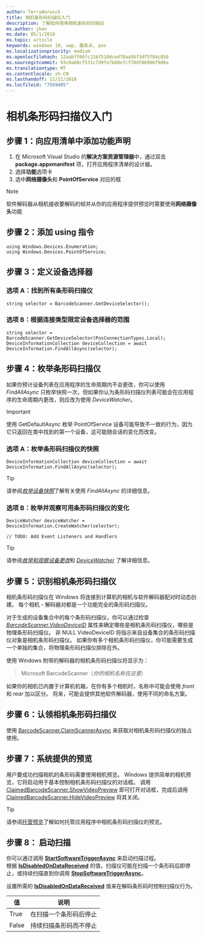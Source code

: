 ```yaml
---
author: TerryWarwick
title: 相机条形码扫描仪入门
description: 了解如何使用相机条形码扫描仪
ms.author: jken
ms.date: 05/1/2018
ms.topic: article
keywords: windows 10, uwp, 服务点, pos
ms.localizationpriority: medium
ms.openlocfilehash: 12aabff66fc116f510dced78aa56f3df5f84c850
ms.sourcegitcommit: 93c0a60cf531c7d9fe7b00e7cf78df86906f9d6e
ms.translationtype: MT
ms.contentlocale: zh-CN
ms.lasthandoff: 11/21/2018
ms.locfileid: "7569405"
---
```

# <a name="getting-started-with-a-camera-barcode-scanner"></a>相机条形码扫描仪入门
## <a name="step-1-add-capability-declarations-to-your-app-manifest"></a>步骤 1：向应用清单中添加功能声明
1. 在 Microsoft Visual Studio 的**解决方案资源管理器**中，通过双击 **package.appxmanifest** 项，打开应用程序清单的设计器。
2. 选择**功能**选项卡
3. 选中**网络摄像头**和 **PointOfService** 对应的框 

>[!NOTE] 
> 软件解码器从相机接收要解码的帧并从你的应用程序提供预览时需要使用**网络摄像头**功能

## <a name="step-2-add-using-directives"></a>步骤 2：添加 using 指令

```Csharp
using Windows.Devices.Enumeration;
using Windows.Devices.PointOfService;
```
## <a name="step-3-define-your-device-selector"></a>步骤 3：定义设备选择器

### **<a name="option-a-find-all-barcode-scanners"></a>选项 A：找到所有条形码扫描仪**

```Csharp
string selector = BarcodeScanner.GetDeviceSelector();       
```

### **<a name="option-b-scoping-device-selector-to-connection-type"></a>选项 B：根据连接类型限定设备选择器的范围**

```Csharp
string selector = BarcodeScanner.GetDeviceSelector(PosConnectionTypes.Local);
DeviceInformationCollection deviceCollection = await DeviceInformation.FindAllAsync(selector);
```

## <a name="step-4-enumerate-barcode-scanners"></a>步骤 4：枚举条形码扫描仪
如果你预计设备列表在应用程序的生命周期内不会更改，你可以使用 *FindAllAsync* 只枚举快照一次，但如果你认为条形码扫描仪列表可能会在应用程序的生命周期内更改，则应改为使用 *DeviceWatcher*。  

> [!Important] 
> 使用 GetDefaultAsync 枚举 PointOfService 设备可能导致不一致的行为，因为它只返回在类中找到的第一个设备，这可能随会话的变化而改变。

### **<a name="option-a-enumerate-a-snapshot-of-barcode-scanners"></a>选项 A：枚举条形码扫描仪的快照**
```Csharp
DeviceInformationCollection deviceCollection = await DeviceInformation.FindAllAsync(selector);
```

> [!TIP]
> 请参阅[*枚举设备快照*](https://docs.microsoft.com/windows/uwp/devices-sensors/enumerate-devices#enumerate-a-snapshot-of-devices)了解有关使用 *FindAllAsync* 的详细信息。

### **<a name="option-b-enumerate-and-watch-for-changes-in-available-barcode-scanners"></a>选项 B：枚举并观察可用条形码扫描仪的变化**
```Csharp
DeviceWatcher deviceWatcher = DeviceInformation.CreateWatcher(selector);

// TODO: Add Event Listeners and Handlers
```
> [!TIP]
> 请参阅[*枚举和观察设备更改*](https://docs.microsoft.com/windows/uwp/devices-sensors/enumerate-devices#enumerate-and-watch-devices)和 [*DeviceWatcher*](https://docs.microsoft.com/uwp/api/Windows.Devices.Enumeration.DeviceWatcher) 了解详细信息。

## <a name="step-5-identify-camera-barcode-scanners"></a>步骤 5：识别相机条形码扫描仪
相机条形码扫描仪在 Windows 将连接到计算机的相机与软件解码器配对时动态创建。  每个相机 - 解码器对都是一个功能完全的条形码扫描仪。

对于生成的设备集合中的每个条形码扫描仪，你可以通过检查 [*BarcodeScanner.VideoDeviceID*](https://docs.microsoft.com/uwp/api/windows.devices.pointofservice.barcodescanner.videodeviceid#Windows_Devices_PointOfService_BarcodeScanner_VideoDeviceId) 属性来确定哪些是相机条形码扫描仪，哪些是物理条形码扫描仪。  非 NULL VideoDeviceID 将指示来自设备集合的条形码扫描仪对象是相机条形码扫描仪。  如果你有多个相机条形码扫描仪，你可能需要生成一个单独的集合，将物理条形码扫描仪排除在外。 

使用 Windows 附带的解码器的相机条形码扫描仪将显示为： 

> Microsoft BarcodeScanner（*你的相机名称在这里*）

如果你的相机已内置于计算机机箱，在你有多个相机时，名称中可能会使用 *front* 和 *rear* 加以区分。  将来，可能会提供其他软件解码器，使用不同的命名方案。

## <a name="step-6-claim-the-camera-barcode-scanner"></a>步骤 6：认领相机条形码扫描仪 
使用 [BarcodeScanner.ClaimScannerAsync](https://docs.microsoft.com/uwp/api/windows.devices.pointofservice.barcodescanner.claimscannerasync#Windows_Devices_PointOfService_BarcodeScanner_ClaimScannerAsync) 来获取对相机条形码扫描仪的独占使用。

## <a name="step-7-system-provided-preview"></a>步骤 7：系统提供的预览
用户要成功扫描相机的条形码需要使用相机预览。  Windows 提供简单的相机预览，它将启动用于基本控制相机条形码扫描仪的对话框。  调用 [ClaimedBarcodeScanner.ShowVideoPreview](https://docs.microsoft.com/uwp/api/windows.devices.pointofservice.claimedbarcodescanner.showvideopreviewasync) 即可打开对话框，完成后调用 [ClaimedBarcodeScanner.HideVideoPreview](https://docs.microsoft.com/uwp/api/windows.devices.pointofservice.claimedbarcodescanner.hidevideopreview) 将其关闭。

> [!TIP]
> 请参阅[托管预览](pos-camerabarcode-hosting-preview.md)了解如何托管应用程序中相机条形码扫描仪的预览。

## <a name="step-8-initiate-scan"></a>步骤 8： 启动扫描 
你可以通过调用 [**StartSoftwareTriggerAsync**](https://docs.microsoft.com/uwp/api/windows.devices.pointofservice.claimedbarcodescanner.startsoftwaretriggerasync#Windows_Devices_PointOfService_ClaimedBarcodeScanner_StartSoftwareTriggerAsync) 来启动扫描过程。  
根据 [**IsDisabledOnDataReceived**](https://docs.microsoft.com/uwp/api/windows.devices.pointofservice.claimedbarcodescanner.isdisabledondatareceived#Windows_Devices_PointOfService_ClaimedBarcodeScanner_IsDisabledOnDataReceived) 的值，扫描仪可能在扫描一个条形码后即停止，或持续扫描直到你调用 [**StopSoftwareTriggerAsync**](https://docs.microsoft.com/uwp/api/windows.devices.pointofservice.claimedbarcodescanner.stopsoftwaretriggerasync#Windows_Devices_PointOfService_ClaimedBarcodeScanner_StopSoftwareTriggerAsync)。

设置所需的 [**IsDisabledOnDataReceived**](https://docs.microsoft.com/uwp/api/windows.devices.pointofservice.claimedbarcodescanner.isdisabledondatareceived#Windows_Devices_PointOfService_ClaimedBarcodeScanner_IsDisabledOnDataReceived) 值来在解码条形码时控制扫描仪行为。

| 值 | 说明 |
| ----- | ----------- |
| True   | 在扫描一个条形码后停止 |
| False  | 持续扫描条形码而不停止 |